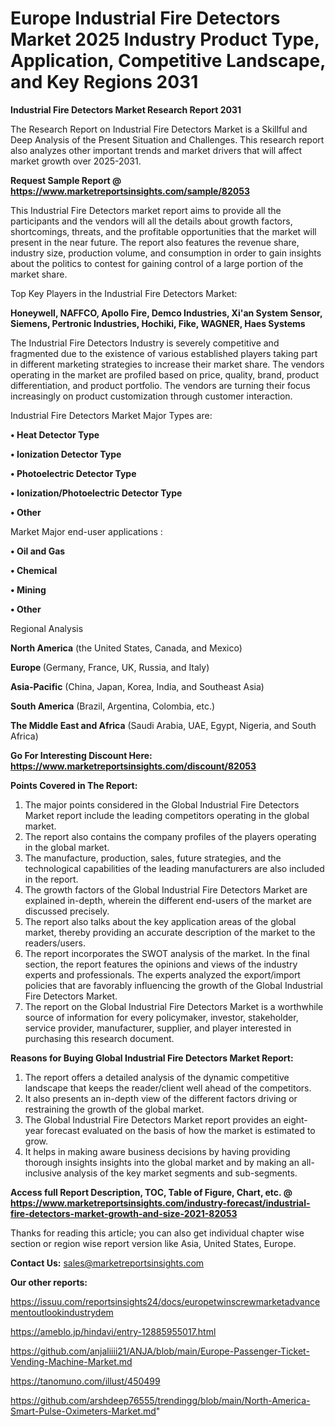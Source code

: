 # Europe Industrial Fire Detectors Market 2025 Industry Product Type, Application, Competitive Landscape, and Key Regions 2031

<strong>Industrial Fire Detectors Market Research Report 2031</strong>

The Research Report on Industrial Fire Detectors Market is a Skillful and Deep Analysis of the Present Situation and Challenges. This research report also analyzes other important trends and market drivers that will affect market growth over 2025-2031.

<strong>Request Sample Report @ <a href=https://www.marketreportsinsights.com/sample/82053>https://www.marketreportsinsights.com/sample/82053</a></strong>

This Industrial Fire Detectors market report aims to provide all the participants and the vendors will all the details about growth factors, shortcomings, threats, and the profitable opportunities that the market will present in the near future. The report also features the revenue share, industry size, production volume, and consumption in order to gain insights about the politics to contest for gaining control of a large portion of the market share.

Top Key Players in the Industrial Fire Detectors Market:

<strong>Honeywell, NAFFCO, Apollo Fire, Demco Industries, Xi&#39;an System Sensor, Siemens, Pertronic Industries, Hochiki, Fike, WAGNER, Haes Systems</strong>

The Industrial Fire Detectors Industry is severely competitive and fragmented due to the existence of various established players taking part in different marketing strategies to increase their market share. The vendors operating in the market are profiled based on price, quality, brand, product differentiation, and product portfolio. The vendors are turning their focus increasingly on product customization through customer interaction.

Industrial Fire Detectors Market Major Types are:

<strong>• Heat Detector Type

• Ionization Detector Type

• Photoelectric Detector Type

• Ionization/Photoelectric Detector Type

• Other</strong>

Market Major end-user applications :

<strong>• Oil and Gas

• Chemical

• Mining

• Other</strong>

Regional Analysis

</u><strong><b>North America</b></strong> (the United States, Canada, and Mexico)

<strong><b>Europe </b></strong>(Germany, France, UK, Russia, and Italy)

<strong><b>Asia-Pacific</b></strong> (China, Japan, Korea, India, and Southeast Asia)

<strong><b>South America</b></strong> (Brazil, Argentina, Colombia, etc.)

<strong><b>The Middle East and Africa</b></strong> (Saudi Arabia, UAE, Egypt, Nigeria, and South Africa)

<strong>Go For Interesting Discount Here: <a href=https://www.marketreportsinsights.com/discount/82053>https://www.marketreportsinsights.com/discount/82053</a></strong>

<strong>Points Covered in The Report:</strong>
<ol>
  <li>The major points considered in the Global Industrial Fire Detectors Market report include the leading competitors operating in the global market.</li>
  <li>The report also contains the company profiles of the players operating in the global market.</li>
  <li>The manufacture, production, sales, future strategies, and the technological capabilities of the leading manufacturers are also included in the report.</li>
  <li>The growth factors of the Global Industrial Fire Detectors Market are explained in-depth, wherein the different end-users of the market are discussed precisely.</li>
  <li>The report also talks about the key application areas of the global market, thereby providing an accurate description of the market to the readers/users.</li>
  <li>The report incorporates the SWOT analysis of the market. In the final section, the report features the opinions and views of the industry experts and professionals. The experts analyzed the export/import policies that are favorably influencing the growth of the Global Industrial Fire Detectors Market.</li>
  <li>The report on the Global Industrial Fire Detectors Market is a worthwhile source of information for every policymaker, investor, stakeholder, service provider, manufacturer, supplier, and player interested in purchasing this research document.</li>
</ol>
<strong>Reasons for Buying Global Industrial Fire Detectors Market Report:</strong>

<ol>
  <li>The report offers a detailed analysis of the dynamic competitive landscape that keeps the reader/client well ahead of the competitors.</li>
  <li>It also presents an in-depth view of the different factors driving or restraining the growth of the global market.</li>
  <li>The Global Industrial Fire Detectors Market report provides an eight-year forecast evaluated on the basis of how the market is estimated to grow.</li>
  <li>It helps in making aware business decisions by having providing thorough insights insights into the global market and by making an all-inclusive analysis of the key market segments and sub-segments.</li>
</ol>
<strong>Access full Report Description, TOC, Table of Figure, Chart, etc. @ <a href=https://www.marketreportsinsights.com/industry-forecast/industrial-fire-detectors-market-growth-and-size-2021-82053>https://www.marketreportsinsights.com/industry-forecast/industrial-fire-detectors-market-growth-and-size-2021-82053</a></strong>


Thanks for reading this article; you can also get individual chapter wise section or region wise report version like Asia, United States, Europe.

<strong>Contact Us:</strong>
sales@marketreportsinsights.com

<strong>Our other reports:</strong>

<a href=https://issuu.com/reportsinsights24/docs/europetwinscrewmarketadvancementoutlookindustrydem>https://issuu.com/reportsinsights24/docs/europetwinscrewmarketadvancementoutlookindustrydem</a>

<a href=https://ameblo.jp/hindavi/entry-12885955017.html>https://ameblo.jp/hindavi/entry-12885955017.html</a>

<a href=https://github.com/anjaliiii21/ANJA/blob/main/Europe-Passenger-Ticket-Vending-Machine-Market.md>https://github.com/anjaliiii21/ANJA/blob/main/Europe-Passenger-Ticket-Vending-Machine-Market.md</a>

<a href=https://tanomuno.com/illust/450499>https://tanomuno.com/illust/450499</a>

<a href=https://github.com/arshdeep76555/trendingg/blob/main/North-America-Smart-Pulse-Oximeters-Market.md>https://github.com/arshdeep76555/trendingg/blob/main/North-America-Smart-Pulse-Oximeters-Market.md</a>"
